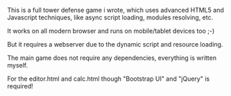 This is a full tower defense game i wrote, which uses advanced HTML5 and Javascript techniques, like async script loading, modules resolving, etc.

It works on all modern browser and runs on mobile/tablet devices too ;-)

But it requires a webserver due to the dynamic script and resource loading.

The main game does not require any dependencies, everything is written myself.

For the editor.html and calc.html though "Bootstrap UI" and "jQuery" is required!
